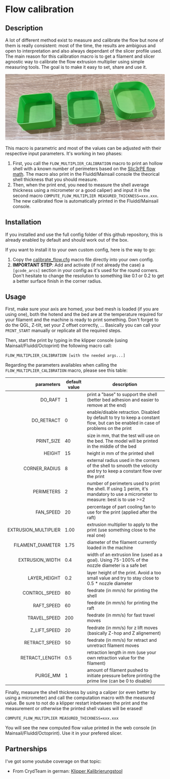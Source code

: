 # Flow calibration

## Description

A lot of different method exist to measure and calibrate the flow but none of them is really consistent: most of the time, the results are ambigous and open to interpretation and also always dependant of the slicer profile used. The main reason for this calibration macro is to get a filament and slicer agnostic way to calibrate the flow extrusion multiplier using simple measuring tools. The goal is to make it easy to set, share and use it.

![flow_calibration.png](./../images/flow_calibration.png)

This macro is parametric and most of the values can be adjusted with their respective input parameters. It's working in two phases:
  1. First, you call the `FLOW_MULTIPLIER_CALIBRATION` macro to print an hollow shell with a known number of perimeters based on the [Slic3rPE flow math](https://manual.slic3r.org/advanced/flow-math). The macro also print in the Fluidd/Mainsail console the theorical shell thickness that you should measure.
  2. Then, when the print end, you need to measure the shell average thickness using a micrometer or a good caliper) and input it in the second macro `COMPUTE_FLOW_MULTIPLIER MEASURED_THICKNESS=xxx.xxx`. The new calibrated flow is automatically printed in the Fluidd/Mainsail console.


## Installation

If you installed and use the full config folder of this github repository, this is already enabled by default and should work out of the box.

If you want to install it to your own custom config, here is the way to go:
  1. Copy the [calibrate_flow.cfg](./../../macros/addons/calibration/calibrate_flow.cfg) macro file directly into your own config.
  2. **IMPORTANT STEP**: Add and activate (if not already the case) a `[gcode_arcs]` section in your config as it's used for the round corners. Don't hesitate to change the resolution to something like 0.1 or 0.2 to get a better surface finish in the corner radius.


## Usage

First, make sure your axis are homed, your bed mesh is loaded (if you are using one), both the hotend and the bed are at the temperature required for your filament and the machine is ready to print something. Don't forget to do the QGL, Z-tilt, set your Z offset correctly, ... Basically you can call your `PRINT_START` manually or replicate all the required steps.

Then, start the print by typing in the klipper console (using Mainsail/Fluidd/Octoprint) the following macro call:

```
FLOW_MULTIPLIER_CALIBRATION [with the needed args...]
```

Regarding the parameters availables when calling the `FLOW_MULTIPLIER_CALIBRATION` macro, please see this table:

| parameters | default value | description |
|-----------:|---------------|-------------|
|DO_RAFT|1|print a "base" to support the shell (better bed adhesion and easier to remove at the end)|
|DO_RETRACT|0|enable/disable retraction. Disabled by default to try to keep a constant flow, but can be enabled in case of problems on the print|
|PRINT_SIZE|40|size in mm, that the test will use on the bed. The model will be printed in the middle of the bed|
|HEIGHT|15|height in mm of the printed shell|
|CORNER_RADIUS|8|external radius used in the corners of the shell to smooth the velocity and try to keep a constant flow over the print|
|PERIMETERS|2|number of perimeters used to print the shell. If using 1 perim, it's mandatory to use a micrometer to measure: best is to use >=2|
|FAN_SPEED|20|percentage of part cooling fan to use for the print (applied after the raft)|
|EXTRUSION_MULTIPLIER|1.00|extrusion multiplier to apply to the print (use something close to the real one)|
|FILAMENT_DIAMETER|1.75|diameter of the filament currently loaded in the machine|
|EXTRUSION_WIDTH|0.4|width of an extrusion line (used as a goal). Using 75-100% of the nozzle diameter is a safe bet|
|LAYER_HEIGHT|0.2|layer height of the print. Avoid a too small value and try to stay close to 0.5 * nozzle diameter|
|CONTROL_SPEED|80|feedrate (in mm/s) for printing the shell|
|RAFT_SPEED|60|feedrate (in mm/s) for printing the raft|
|TRAVEL_SPEED|200|feedrate (in mm/s) for fast travel moves|
|Z_LIFT_SPEED|20|feedrate (in mm/s) for z lift moves (basically Z-hop and Z alignement)|
|RETRACT_SPEED|50|feedrate (in mm/s) for retract and unretract filament moves|
|RETRACT_LENGTH|0.5|retraction length in mm (use your own retraction value for the filament)|
|PURGE_MM|1|amount of filament pushed to initiate pressure before printing the prime line (can be 0 to disable)|


Finally, measure the shell thickness by using a caliper (or even better by using a micrometer) and call the computation macro with the measured value. Be sure to not do a klipper restart inbetween the print and the measurement or otherwise the printed shell values will be erased!

```
COMPUTE_FLOW_MULTIPLIER MEASURED_THICKNESS=xxx.xxx
```

You will see the new computed flow value printed in the web console (in Mainsail/Fluidd/Octoprint). Use it in your prefered slicer.


## Partnerships

I've got some youtube coverage on that topic:
  - From CrydTeam in german: [Klipper Kalibrierungstool](https://www.youtube.com/watch?v=wlEl437ix8o&t=458s)
